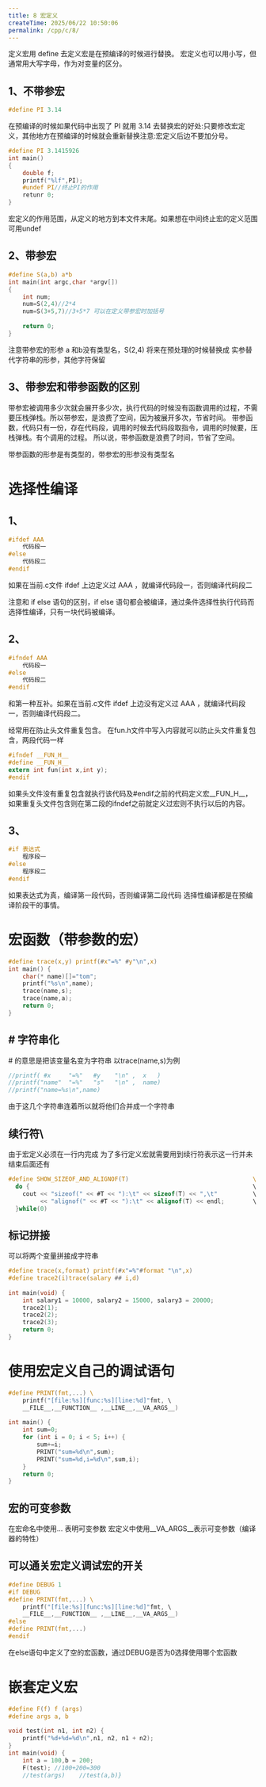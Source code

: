 ```yaml
---
title: 8 宏定义
createTime: 2025/06/22 10:50:06
permalink: /cpp/c/8/
---
```

定义宏用 define 去定义宏是在预编译的时候进行替换。
宏定义也可以用小写，但通常用大写字母，作为对变量的区分。

## 1、不带参宏
```c
#define PI 3.14
```
在预编译的时候如果代码中出现了 PI 就用 3.14 去替换宏的好处:只要修改宏定义，其他地方在预编译的时候就会重新替换注意:宏定义后边不要加分号。

```c
#define PI 3.1415926
int main()
{
	double f;
	printf("%lf",PI);
	#undef PI//终止PI的作用
	retunr 0;
}

```

宏定义的作用范围，从定义的地方到本文件末尾。如果想在中间终止宏的定义范围可用undef

## 2、带参宏
```c
#define S(a,b) a*b
int main(int argc,char *argv[])
{
	int num;
	num=S(2,4)//2*4
	num=S(3+5,7)//3+5*7 可以在定义带参宏时加括号
	
	return 0;
}
```

注意带参宏的形参 a 和b没有类型名，S(2,4) 将来在预处理的时候替换成 实参替代字符串的形参，其他字符保留

## 3、带参宏和带参函数的区别
带参宏被调用多少次就会展开多少次，执行代码的时候没有函数调用的过程，不需要压栈弹栈。所以带参宏，是浪费了空间，因为被展开多次，节省时间。
带参函数，代码只有一份，存在代码段，调用的时候去代码段取指令，调用的时候要，压栈弹栈。有个调用的过程。
所以说，带参函数是浪费了时间，节省了空间。

带参函数的形参是有类型的，带参宏的形参没有类型名

# 选择性编译

## 1、
```c
#ifdef AAA
	代码段一
#else
	代码段二
#endif
```
如果在当前.c文件 ifdef 上边定义过 AAA ，就编译代码段一，否则编译代码段二

注意和 if else 语句的区别，if else 语句都会被编译，通过条件选择性执行代码而选择性编译，只有一块代码被编译。

## 2、
```c
#ifndef AAA
	代码段一
#else
	代码段二
#endif
```

和第一种互补。如果在当前.c文件 ifdef 上边没有定义过 AAA ，就编译代码段一，否则编译代码段二。

经常用在防止头文件重复包含。
在fun.h文件中写入内容就可以防止头文件重复包含，两段代码一样
```c
#ifndef __FUN_H__
#define __FUN_H__
extern int fun(int x,int y);
#endif
```
如果头文件没有重复包含就执行该代码及#endif之前的代码定义宏__FUN_H__，如果重复头文件包含则在第二段的ifndef之前就定义过宏则不执行以后的内容。

## 3、
```c
#if 表达式
	程序段一
#else
	程序段二
#endif
```
如果表达式为真，编译第一段代码，否则编译第二段代码
选择性编译都是在预编译阶段干的事情。

# 宏函数（带参数的宏）

```c
#define trace(x,y) printf(#x"=%" #y"\n",x)  
int main() {  
    char(* name)[]="tom";  
    printf("%s\n",name);  
    trace(name,s);  
    trace(name,a);  
    return 0;  
}
```

## # 字符串化
\# 的意思是把该变量名变为字符串
以trace(name,s)为例  
```c
//printf( #x     "=%"   #y    "\n" ,  x   )  
//printf("name"  "=%"   "s"   "\n" ,  name)
//printf("name=%s\n",name)
```
由于这几个字符串连着所以就将他们合并成一个字符串

## 续行符\
由于宏定义必须在一行内完成
为了多行定义宏就需要用到续行符表示这一行并未结束后面还有
```c
#define SHOW_SIZEOF_AND_ALIGNOF(T)                                   \  
  do {                                                               \  
    cout << "sizeof(" << #T << "):\t" << sizeof(T) << ",\t"          \  
         << "alignof(" << #T << "):\t" << alignof(T) << endl;        \  
  }while(0)  
```

## 标记拼接 ## 
可以将两个变量拼接成字符串
```c
#define trace(x,format) printf(#x"=%"#format "\n",x)  
#define trace2(i)trace(salary ## i,d)  
  
int main(void) {  
    int salary1 = 10000, salary2 = 15000, salary3 = 20000;  
    trace2(1);  
    trace2(2);  
    trace2(3);  
    return 0;  
}
```

# 使用宏定义自己的调试语句

```c
#define PRINT(fmt,...) \  
    printf("[file:%s][func:%s][line:%d]"fmt, \  
    __FILE__,__FUNCTION__ ,__LINE__,__VA_ARGS__)  
  
int main() {  
    int sum=0;  
    for (int i = 0; i < 5; i++) {  
        sum+=i;  
        PRINT("sum=%d\n",sum);  
        PRINT("sum=%d,i=%d\n",sum,i);  
    }  
    return 0;  
}
```

## 宏的可变参数
在宏命名中使用$...$ 表明可变参数
宏定义中使用__VA_ARGS__表示可变参数（编译器的特性）

## 可以通关宏定义调试宏的开关
```c
#define DEBUG 1  
#if DEBUG  
#define PRINT(fmt,...) \  
    printf("[file:%s][func:%s][line:%d]"fmt, \  
    __FILE__,__FUNCTION__ ,__LINE__,__VA_ARGS__)  
#else  
#define PRINT(fmt,...)  
#endif
```
在else语句中定义了空的宏函数，通过DEBUG是否为0选择使用哪个宏函数

# 嵌套定义宏
```c
#define F(f) f (args)  
#define args a, b  
  
void test(int n1, int n2) {  
    printf("%d+%d=%d\n",n1, n2, n1 + n2);  
}  
int main(void) {  
    int a = 100,b = 200;  
    F(test); //100+200=300  
    //test(args)    //test(a,b)}
```
